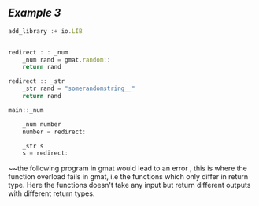 ## ***Example 3***

```js
add_library :+ io.LIB 


redirect : : _num
    _num rand = gmat.random::
    return rand

redirect :: _str
    _str rand = "somerandomstring__"
    return rand

main::_num

    _num number
    number = redirect:

    _str s 
    s = redirect:
```


~~the following program in gmat would lead to an error , this is where the function overload fails in gmat, i.e the functions which only differ in return type. Here the functions doesn't take any input but return different outputs with different return types.





